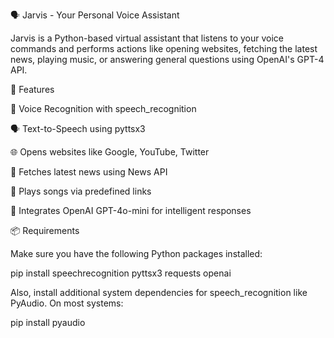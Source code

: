 🗣️ Jarvis - Your Personal Voice Assistant

Jarvis is a Python-based virtual assistant that listens to your voice commands and performs actions like opening websites, fetching the latest news, playing music, or answering general questions using OpenAI's GPT-4 API.

🎯 Features

🎤 Voice Recognition with speech_recognition

🗣️ Text-to-Speech using pyttsx3

🌐 Opens websites like Google, YouTube, Twitter

📰 Fetches latest news using News API

🎵 Plays songs via predefined links

🤖 Integrates OpenAI GPT-4o-mini for intelligent responses

📦 Requirements

Make sure you have the following Python packages installed:

pip install speechrecognition pyttsx3 requests openai


Also, install additional system dependencies for speech_recognition like PyAudio. On most systems:

pip install pyaudio
